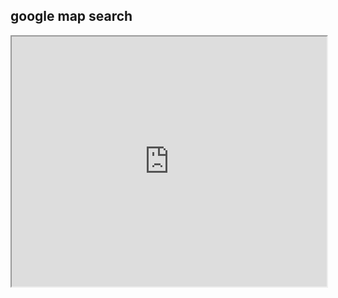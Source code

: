 <h2>google map search</h2>

<iframe src="https://rawgit.com/shishirarora3/mashup/master/index.html" height="400px" width="100%"></iframe>
